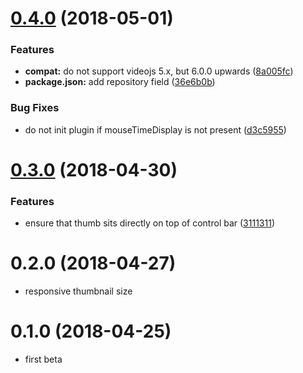 <a name="0.4.0"></a>
# [0.4.0](https://github.com/blacktrash/videojs-sprite-thumbnails/compare/v0.3.0...v0.4.0) (2018-05-01)

### Features

* **compat:** do not support videojs 5.x, but 6.0.0 upwards ([8a005fc](https://github.com/blacktrash/videojs-sprite-thumbnails/commit/8a005fc))
* **package.json:** add repository field ([36e6b0b](https://github.com/blacktrash/videojs-sprite-thumbnails/commit/36e6b0b))

### Bug Fixes

* do not init plugin if mouseTimeDisplay is not present ([d3c5955](https://github.com/blacktrash/videojs-sprite-thumbnails/commit/d3c5955))

<a name="0.3.0"></a>
# [0.3.0](https://github.com/blacktrash/videojs-sprite-thumbnails/compare/v0.2.0...v0.3.0) (2018-04-30)

### Features

* ensure that thumb sits directly on top of control bar ([3111311](https://github.com/blacktrash/videojs-sprite-thumbnails/commit/3111311))

<a name="0.2.0"></a>
# 0.2.0 (2018-04-27)

* responsive thumbnail size

<a name="0.1.0"></a>
# 0.1.0 (2018-04-25)

* first beta
